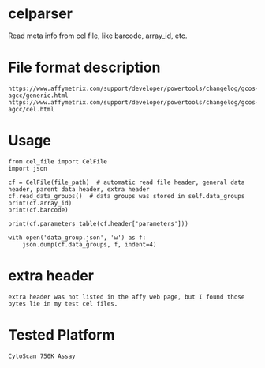 # celparser
Read meta info from cel file, like barcode, array_id, etc.

# File format description

```
https://www.affymetrix.com/support/developer/powertools/changelog/gcos-agcc/generic.html
https://www.affymetrix.com/support/developer/powertools/changelog/gcos-agcc/cel.html
```

# Usage
```
from cel_file import CelFile
import json

cf = CelFile(file_path)  # automatic read file header, general data header, parent data header, extra header
cf.read_data_groups()  # data groups was stored in self.data_groups
print(cf.array_id)
print(cf.barcode)

print(cf.parameters_table(cf.header['parameters']))

with open('data_group.json', 'w') as f:
    json.dump(cf.data_groups, f, indent=4)
```

# extra header
```
extra header was not listed in the affy web page, but I found those bytes lie in my test cel files.
```

# Tested Platform
```
CytoScan 750K Assay
```

